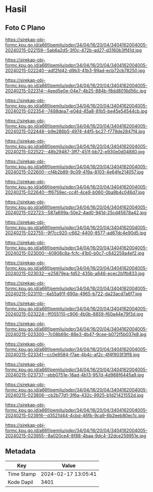 # Hasil

## Foto C Plano

https://sirekap-obj-formc.kpu.go.id/a66f/pemilu/pdpr/34/04/16/20/04/3404162004005-20240215-022159--5ab6a2d5-3f0c-472b-ad27-d3160b3ff41d.jpg

https://sirekap-obj-formc.kpu.go.id/a66f/pemilu/pdpr/34/04/16/20/04/3404162004005-20240215-022240--adf2fd42-d9b3-41b3-99ad-ecb72cb78250.jpg

https://sirekap-obj-formc.kpu.go.id/a66f/pemilu/pdpr/34/04/16/20/04/3404162004005-20240215-022314--4eed5e0e-04e7-4b25-884b-f8dd8016d56c.jpg

https://sirekap-obj-formc.kpu.go.id/a66f/pemilu/pdpr/34/04/16/20/04/3404162004005-20240215-022354--7488dea7-e04d-45a8-81b5-be45e54544cb.jpg

https://sirekap-obj-formc.kpu.go.id/a66f/pemilu/pdpr/34/04/16/20/04/3404162004005-20240215-022448--b9e286b5-4974-44f5-bc27-f779de2847f4.jpg

https://sirekap-obj-formc.kpu.go.id/a66f/pemilu/pdpr/34/04/16/20/04/3404162004005-20240215-022522--48b29487-3ff7-451f-bb72-e930e0d04880.jpg

https://sirekap-obj-formc.kpu.go.id/a66f/pemilu/pdpr/34/04/16/20/04/3404162004005-20240215-022600--cf4b2b89-9c09-419a-8103-4e64fe214057.jpg

https://sirekap-obj-formc.kpu.go.id/a66f/pemilu/pdpr/34/04/16/20/04/3404162004005-20240215-022640--ff6759ec-cc4f-4ce9-b060-0ba9b4c046d7.jpg

https://sirekap-obj-formc.kpu.go.id/a66f/pemilu/pdpr/34/04/16/20/04/3404162004005-20240215-022723--587a699a-50e2-4ad0-941d-25cd45678a42.jpg

https://sirekap-obj-formc.kpu.go.id/a66f/pemilu/pdpr/34/04/16/20/04/3404162004005-20240215-022755--9f7cc920-c662-4400-8577-ad67dc4e90d5.jpg

https://sirekap-obj-formc.kpu.go.id/a66f/pemilu/pdpr/34/04/16/20/04/3404162004005-20240215-023000--40908c8a-fcfc-41b0-b0c7-c642259a4ef2.jpg

https://sirekap-obj-formc.kpu.go.id/a66f/pemilu/pdpr/34/04/16/20/04/3404162004005-20240215-023032--e25879ea-fd52-435b-a646-ecec2b1fb833.jpg

https://sirekap-obj-formc.kpu.go.id/a66f/pemilu/pdpr/34/04/16/20/04/3404162004005-20240215-023110--4a55a91f-690a-4965-b722-da23acd7a6f7.jpg

https://sirekap-obj-formc.kpu.go.id/a66f/pemilu/pdpr/34/04/16/20/04/3404162004005-20240215-023224--ff055110-c906-4b0b-8859-f60a44e79f3d.jpg

https://sirekap-obj-formc.kpu.go.id/a66f/pemilu/pdpr/34/04/16/20/04/3404162004005-20240215-023300--7c08b69c-88e3-4b47-9cee-b072f5b037e8.jpg

https://sirekap-obj-formc.kpu.go.id/a66f/pemilu/pdpr/34/04/16/20/04/3404162004005-20240215-023341--cc0e9584-f7ae-4b4c-af2c-4f4f903f3ff8.jpg

https://sirekap-obj-formc.kpu.go.id/a66f/pemilu/pdpr/34/04/16/20/04/3404162004005-20240215-023737--ebb0751e-18ad-4b13-957d-4d988f6445a9.jpg

https://sirekap-obj-formc.kpu.go.id/a66f/pemilu/pdpr/34/04/16/20/04/3404162004005-20240215-023806--cb2b77d1-3f6a-432c-9925-b1d21421552d.jpg

https://sirekap-obj-formc.kpu.go.id/a66f/pemilu/pdpr/34/04/16/20/04/3404162004005-20240215-023916--d3521d44-4cbd-46fb-9ca9-6b2eeb80ec1c.jpg

https://sirekap-obj-formc.kpu.go.id/a66f/pemilu/pdpr/34/04/16/20/04/3404162004005-20240215-023955--8a020ce4-8f88-4baa-9dc4-32dce259951e.jpg


## Metadata

| Key        | Value               |
| ---------- | ------------------- |
| Time Stamp | 2024-02-17 13:05:41 |
| Kode Dapil | 3401                |



